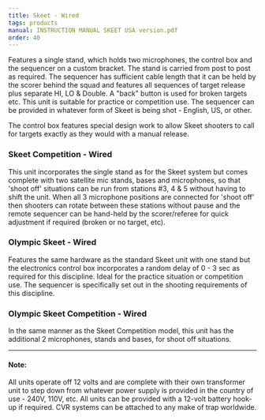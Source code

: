```yaml
---
title: Skeet - Wired
tags: products
manual: INSTRUCTION MANUAL SKEET USA version.pdf
order: 40
---
```

Features a single stand, which holds two microphones, the control box and the sequencer on a custom bracket. The stand is carried from post to post as required. The sequencer has sufficient cable length that it can be held by the scorer behind the squad and features all sequences of target release plus separate HI, LO & Double. A "back" button is used for broken targets etc. This unit is suitable for practice or competition use. The sequencer can be provided in whatever form of Skeet is being shot - English, US, or other.

The control box features special design work to allow Skeet shooters to call for targets exactly as they would with a manual release.

### Skeet Competition - Wired
This unit incorporates the single stand as for the Skeet system but comes complete with two satellite mic stands, bases and microphones, so that 'shoot off' situations can be run from stations #3, 4 & 5 without having to shift the unit. When all 3 microphone positions are connected for 'shoot off' then shooters can rotate between these stations without pause and the remote sequencer can be hand-held by the scorer/referee for quick adjustment if required (broken or no target, etc).


### Olympic Skeet - Wired
Features the same hardware as the standard Skeet unit with one stand but the electronics control box incorporates a random delay of 0 - 3 sec as required for this discipline. Ideal for the practice situation or competition use. The sequencer is specifically set out in the shooting requirements of this discipline.


### Olympic Skeet Competition - Wired
In the same manner as the Skeet Competition model, this unit has the additional 2 microphones, stands and bases, for shoot off situations.

---

#### Note:
All units operate off 12 volts and are complete with their own transformer unit to step down from whatever power supply is provided in the country of use - 240V, 110V, etc. All units can be provided with a 12-volt battery hook-up if required. CVR systems can be attached to any make of trap worldwide.